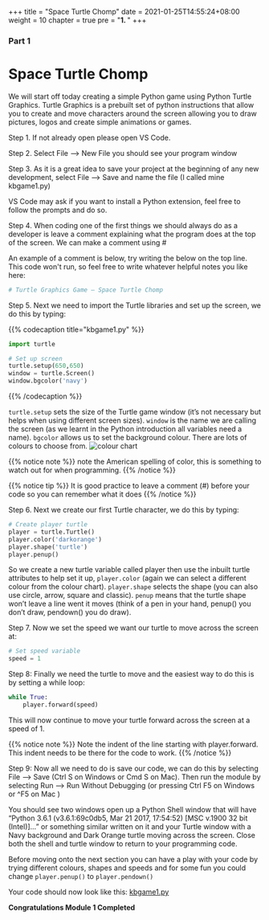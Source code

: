 +++
title = "Space Turtle Chomp"
date = 2021-01-25T14:55:24+08:00
weight = 10
chapter = true
pre = "<b>1. </b>"
+++


### Part 1

# Space Turtle Chomp

We will start off today creating a simple Python game using Python Turtle
 Graphics. Turtle Graphics is a prebuilt set of python instructions that allow you
 to create and move characters around the screen allowing you to draw pictures,
 logos and create simple animations or games.

Step 1.  If not already open please open VS Code.

Step 2.  Select File --&gt; New File you should see your program window

Step 3.  As it is a great idea to save your project at the beginning of any new
 development, select File --&gt; Save and name the file (I called mine kbgame1.py)
 
 VS Code may ask if you want to install a Python extension, feel free to follow the prompts and do so.

Step 4. When coding one of the first things we should always do as a developer is leave a comment explaining what the program does at the top of the screen. We can make a comment using #

An example of a comment is below, try writing the below on the top line. This code won't run, so feel free to write whatever helpful notes you like here:

```python
# Turtle Graphics Game – Space Turtle Chomp
```

Step 5. Next we need to import the Turtle libraries and set up the screen, we do this by typing:

{{% codecaption title="kbgame1.py" %}}

```python
import turtle

# Set up screen
turtle.setup(650,650)
window = turtle.Screen()
window.bgcolor('navy')
```

{{% /codecaption %}}


`turtle.setup` sets the size of the Turtle game window \(it’s not necessary
 but helps when using different screen sizes\).
 `window` is the name we are calling the screen \(as we learnt in the Python
 introduction all variables need a name\). `bgcolor` allows us to set the
 background colour. There are lots of colours to choose from.
![colour chart](/python_game/100_Color_names_python.png)

{{% notice note %}}
note the American spelling of color, this is something to watch out for when
 programming.
{{% /notice %}}

{{% notice tip %}}
It is good practice to leave a comment \(\#\) before your code so you can
 remember what it does
{{% /notice %}}

Step 6. Next we create our first Turtle character, we do this by typing:

```python
# Create player turtle
player = turtle.Turtle()
player.color('darkorange')
player.shape('turtle')
player.penup()
```

So we create a new turtle variable called player then use the inbuilt turtle
 attributes to help set it up, `player.color` \(again we can select a different
 colour from the colour chart). `player.shape` selects the shape \(you can also
 use circle, arrow, square and classic\). `penup` means that the turtle shape
 won’t leave a line went it moves \(think of a pen in your hand, penup\(\)
 you don’t draw, pendown\(\) you do draw).

Step 7. Now we set the speed we want our turtle to move across the screen at:

```python
# Set speed variable
speed = 1
```

Step 8: Finally we need the turtle to move and the easiest way to do this is by
 setting a while loop:

```python
while True:
    player.forward(speed)
```

This will now continue to move your turtle forward across the screen at a speed of 1.

{{% notice note %}}
Note the indent of the line starting with player.forward. This indent needs to be there for the code to work.
{{% /notice %}}

Step 9: Now all we need to do is save our code, we can do this by selecting File
 --&gt; Save \(Ctrl S on Windows or Cmd S on Mac\). Then run the module by
 selecting Run --&gt; Run Without Debugging \(or pressing Ctrl F5 on Windows or ^F5 on Mac \)

You should see two windows open up a Python Shell window that will have
 “Python 3.6.1 \(v3.6.1:69c0db5, Mar 21 2017, 17:54:52\) \[MSC v.1900 32 bit \(Intel\)\]…”
 or something similar written on it and your Turtle window with a Navy
 background and Dark Orange turtle moving across the screen. Close both the
 shell and turtle window to return to your programming code.

Before moving onto the next section you can have a play with your code by
 trying different colours, shapes and speeds and for some fun you could change
 `player.penup()` to `player.pendown()`

Your code should now look like this: [kbgame1.py](/python_game/src/kbgame1.py)

**Congratulations Module 1 Completed**
